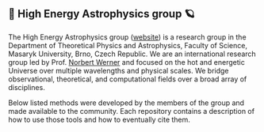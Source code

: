## 🔭 High Energy Astrophysics group 🪐

The High Energy Astrophysics group ([website](https://hea.physics.muni.cz/)) is a research group in the Department of Theoretical Physics and Astrophysics, Faculty of Science, Masaryk University, Brno, Czech Republic. 
We are an international research group led by Prof. [Norbert Werner](https://hea.physics.muni.cz/people/norbert.html) and focused on the hot and energetic Universe over multiple wavelengths and physical scales. 
We bridge observational, theoretical, and computational fields over a broad array of disciplines.

Below listed methods were developed by the members of the group and made available to the community. Each repository contains a description of how to use those tools and how to eventually cite them.
